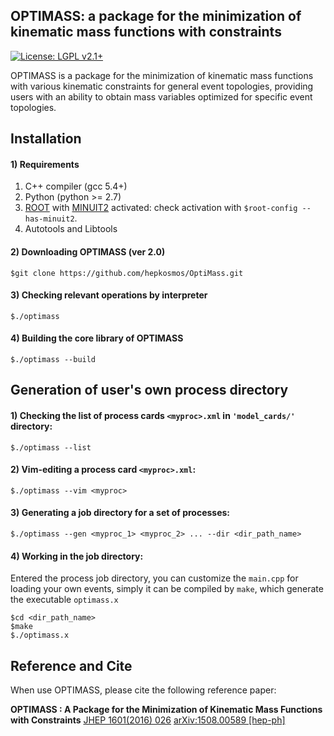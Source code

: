 ## OPTIMASS: a package for the minimization of kinematic mass functions with constraints
[![License: LGPL v2.1+](https://img.shields.io/badge/License-LGPL%20v2.1+-blue.svg)](https://www.gnu.org/licenses/lgpl.html)

OPTIMASS is a package for the minimization of kinematic mass functions with various kinematic constraints for 
general event topologies, providing users with an ability to obtain mass variables optimized for specific event topologies.








## Installation 

#### 1) Requirements

1. C++ compiler (gcc 5.4+) 
2. Python (python >= 2.7)
3. [ROOT](https://root.cern.ch) with [MINUIT2](https://seal.web.cern.ch/seal/MathLibs/Minuit2/html/) activated: check activation with `$root-config --has-minuit2`.
4. Autotools and Libtools


#### 2) Downloading OPTIMASS (ver 2.0)

    $git clone https://github.com/hepkosmos/OptiMass.git


#### 3) Checking relevant operations by interpreter

    $./optimass


#### 4) Building the core library of OPTIMASS

    $./optimass --build



## Generation of user's own process directory

#### 1) Checking the list of process cards `<myproc>.xml` in `'model_cards/'` directory:

    $./optimass --list


#### 2) Vim-editing a process card `<myproc>.xml`:

    $./optimass --vim <myproc>


#### 3) Generating a job directory for a set of processes:

    $./optimass --gen <myproc_1> <myproc_2> ... --dir <dir_path_name>


#### 4) Working in the job directory:
Entered the process job directory, you can customize the `main.cpp` for loading your own events, 
simply it can be compiled by `make`, which generate the executable `optimass.x` 

    $cd <dir_path_name> 
    $make
    $./optimass.x


## Reference and Cite
When use OPTIMASS, please cite the following reference paper:

**OPTIMASS : A Package for the Minimization of Kinematic Mass Functions with Constraints** 
[JHEP 1601(2016) 026](https://link.springer.com/article/10.1007%2FJHEP01%282016%29026) [arXiv:1508.00589 [hep-ph]](https://arxiv.org/abs/1508.00589v2)

